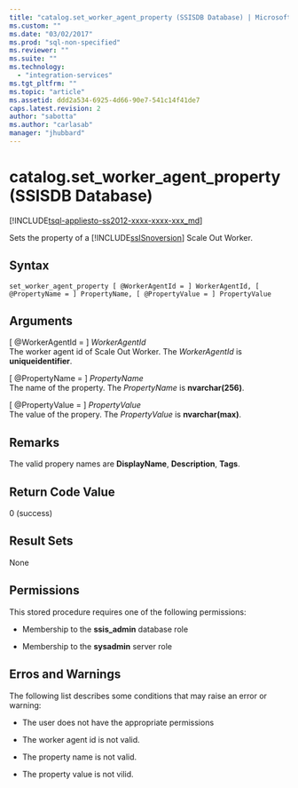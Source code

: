```yaml
---
title: "catalog.set_worker_agent_property (SSISDB Database) | Microsoft Docs"
ms.custom: ""
ms.date: "03/02/2017"
ms.prod: "sql-non-specified"
ms.reviewer: ""
ms.suite: ""
ms.technology: 
  - "integration-services"
ms.tgt_pltfrm: ""
ms.topic: "article"
ms.assetid: ddd2a534-6925-4d66-90e7-541c14f41de7
caps.latest.revision: 2
author: "sabotta"
ms.author: "carlasab"
manager: "jhubbard"
---
```

# catalog.set_worker_agent_property (SSISDB Database)
[!INCLUDE[tsql-appliesto-ss2012-xxxx-xxxx-xxx_md](../../includes/tsql-appliesto-ss2012-xxxx-xxxx-xxx-md.md)]

Sets the property of a [!INCLUDE[ssISnoversion](../../includes/ssisnoversion-md.md)] Scale Out Worker.

## Syntax

```tsql
set_worker_agent_property [ @WorkerAgentId = ] WorkerAgentId, [ @PropertyName = ] PropertyName, [ @PropertyValue = ] PropertyValue 
```

## Arguments
[ @WorkerAgentId = ] *WorkerAgentId*  
The worker agent id of Scale Out Worker. The *WorkerAgentId* is **uniqueidentifier**.

[ @PropertyName = ] *PropertyName*  
The name of the property. The *PropertyName* is **nvarchar(256)**.

[ @PropertyValue = ] *PropertyValue*  
The value of the propery. The *PropertyValue* is **nvarchar(max)**.

## Remarks
The valid propery names are **DisplayName**, **Description**, **Tags**.

## Return Code Value  
 0 (success)  
  
## Result Sets  
 None  

## Permissions  
 This stored procedure requires one of the following permissions:  
  
-   Membership to the **ssis_admin** database role  
  
-   Membership to the **sysadmin** server role

## Erros and Warnings
  The following list describes some conditions that may raise an error or warning:  
  
-   The user does not have the appropriate permissions 

-   The worker agent id is not valid.

-   The property name is not valid.

-   The property value is not vilid.  